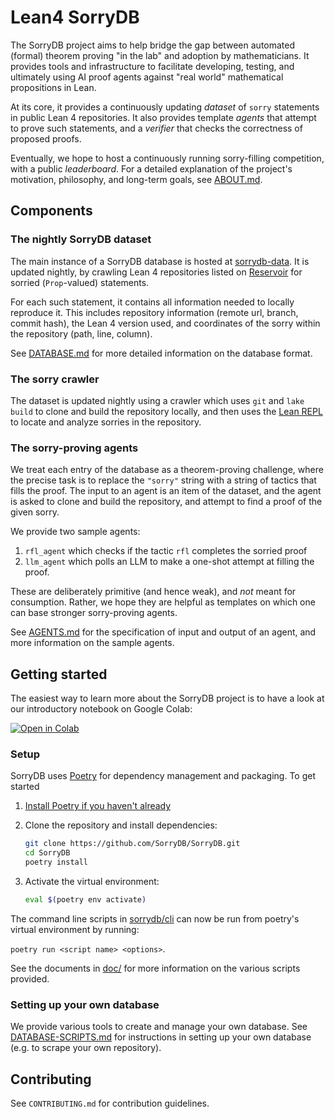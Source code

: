 # Lean4 SorryDB

The SorryDB project aims to help bridge the gap between automated (formal) theorem
proving "in the lab" and adoption by mathematicians. It provides tools and
infrastructure to facilitate developing, testing, and ultimately using AI proof agents
against "real world" mathematical propositions in Lean.

At its core, it provides a continuously updating *dataset* of `sorry`
statements in public Lean 4 repositories. It also provides template *agents*
that attempt to prove such statements, and a *verifier* that checks the
correctness of proposed proofs.

Eventually, we hope to host a continuously running sorry-filling competition,
with a public *leaderboard*. For a detailed explanation of the project's
motivation, philosophy, and long-term goals, see [ABOUT.md](doc/ABOUT.md).

## Components

### The nightly SorryDB dataset

The main instance of a SorryDB database is hosted at [sorrydb-data](https://github.com/austinletson/sorrydb-data). It is updated nightly, by crawling Lean 4 repositories listed on [Reservoir](https://reservoir.lean-lang.org/) for sorried (`Prop`-valued) statements.

For each such statement, it contains all information needed to locally reproduce
it. This includes repository information (remote url, branch, commit hash), the
Lean 4 version used, and coordinates of the sorry within the repository (path, line, column).

See [DATABASE.md](doc/DATABASE.md) for more detailed information on the database
format.

### The sorry crawler

The dataset is updated nightly using a crawler which uses `git` and `lake build` to
clone and build the repository locally, and then uses the [Lean
REPL](https://github.com/leanprover-community/repl/) to locate and analyze
sorries in the repository.

### The sorry-proving agents

We treat each entry of the database as a theorem-proving challenge, where the
precise task is to replace the `"sorry"` string with a string of tactics that
fills the proof. The input to an agent is an item of the dataset, and the agent
is asked to clone and build the repository, and attempt to find a proof of the
given sorry.

We provide two sample agents:

1. `rfl_agent` which checks if the tactic `rfl` completes the sorried proof
2. `llm_agent` which polls an LLM to make a one-shot attempt at filling the proof.

These are deliberately primitive (and hence weak), and *not* meant for
consumption. Rather, we hope they are helpful as templates on which one can base
stronger sorry-proving agents.

See [AGENTS.md](doc/AGENTS.md) for the specification of input and output of an
agent, and more information on the sample agents.

## Getting started

The easiest way to learn more about the SorryDB project is to have a look at our introductory notebook on Google Colab:

[![Open in Colab](https://colab.research.google.com/assets/colab-badge.svg)](https://colab.research.google.com/github/SorryDB/SorryDB/blob/master/doc/Introduction_to_the_SorryDB_Project.ipynb)

### Setup

SorryDB uses [Poetry](https://python-poetry.org/) for dependency management and
packaging. To get started

1. [Install Poetry if you haven't already](https://python-poetry.org/docs/#installation)

2. Clone the repository and install dependencies:
   ```sh
   git clone https://github.com/SorryDB/SorryDB.git
   cd SorryDB
   poetry install
   ```

3. Activate the virtual environment:
   ```sh
   eval $(poetry env activate)
   ```

The command line scripts in [sorrydb/cli](sorrydb/cli) can now be run
from poetry's virtual environment by running:

`poetry run <script name> <options>`.

See the documents in [doc/](doc/) for more information on the various scripts
provided.

### Setting up your own database

We provide various tools to create and manage your own database. See
[DATABASE-SCRIPTS.md](doc/DATABASE-SCRIPTS.md) for instructions in setting up
your own database (e.g. to scrape your own repository).

## Contributing

See `CONTRIBUTING.md` for contribution guidelines.
